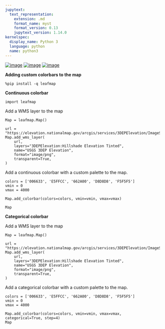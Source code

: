 ```yaml
---
jupytext:
  text_representation:
    extension: .md
    format_name: myst
    format_version: 0.13
    jupytext_version: 1.14.0
kernelspec:
  display_name: Python 3
  language: python
  name: python3
---
```


[![image](https://jupyterlite.rtfd.io/en/latest/_static/badge.svg)](https://demo.leafmap.org/lab/index.html?path=notebooks/07_colorbar.ipynb)
[![image](https://colab.research.google.com/assets/colab-badge.svg)](https://githubtocolab.com/giswqs/leafmap/blob/master/examples/notebooks/07_colorbar.ipynb)
[![image](https://mybinder.org/badge_logo.svg)](https://gishub.org/leafmap-binder)

**Adding custom colorbars to the map**


```{code-cell} ipython3
%pip install -q leafmap
```

**Continuous colorbar**

```{code-cell} ipython3
import leafmap
```

Add a WMS layer to the map

```{code-cell} ipython3
Map = leafmap.Map()

url = "https://elevation.nationalmap.gov/arcgis/services/3DEPElevation/ImageServer/WMSServer?"
Map.add_wms_layer(
    url,
    layers="3DEPElevation:Hillshade Elevation Tinted",
    name="USGS 3DEP Elevation",
    format="image/png",
    transparent=True,
)
```

Add a continuous colorbar with a custom palette to the map.

```{code-cell} ipython3
colors = ['006633', 'E5FFCC', '662A00', 'D8D8D8', 'F5F5F5']
vmin = 0
vmax = 4000

Map.add_colorbar(colors=colors, vmin=vmin, vmax=vmax)

Map
```

**Categorical colorbar**

Add a WMS layer to the map

```{code-cell} ipython3
Map = leafmap.Map()

url = "https://elevation.nationalmap.gov/arcgis/services/3DEPElevation/ImageServer/WMSServer?"
Map.add_wms_layer(
    url,
    layers="3DEPElevation:Hillshade Elevation Tinted",
    name="USGS 3DEP Elevation",
    format="image/png",
    transparent=True,
)
```

Add a categorical colorbar with a custom palette to the map.

```{code-cell} ipython3
colors = ['006633', 'E5FFCC', '662A00', 'D8D8D8', 'F5F5F5']
vmin = 0
vmax = 4000

Map.add_colorbar(colors=colors, vmin=vmin, vmax=vmax, categorical=True, step=4)
Map
```
